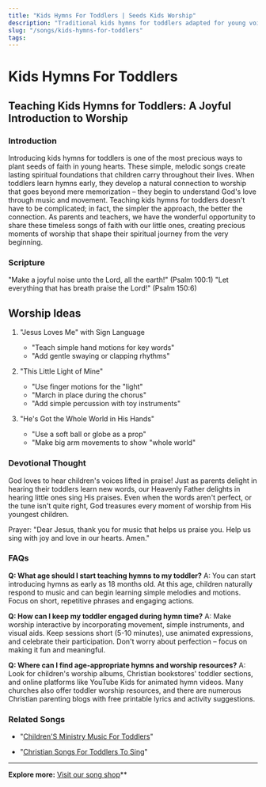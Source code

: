 ```yaml
---
title: "Kids Hymns For Toddlers | Seeds Kids Worship"
description: "Traditional kids hymns for toddlers adapted for young voices. Classic Christian music introducing children to timeless worship."
slug: "/songs/kids-hymns-for-toddlers"
tags:
---
```


# Kids Hymns For Toddlers

## Teaching Kids Hymns for Toddlers: A Joyful Introduction to Worship

### Introduction
Introducing kids hymns for toddlers is one of the most precious ways to plant seeds of faith in young hearts. These simple, melodic songs create lasting spiritual foundations that children carry throughout their lives. When toddlers learn hymns early, they develop a natural connection to worship that goes beyond mere memorization – they begin to understand God's love through music and movement. Teaching kids hymns for toddlers doesn't have to be complicated; in fact, the simpler the approach, the better the connection. As parents and teachers, we have the wonderful opportunity to share these timeless songs of faith with our little ones, creating precious moments of worship that shape their spiritual journey from the very beginning.

### Scripture
"Make a joyful noise unto the Lord, all the earth!" (Psalm 100:1)
"Let everything that has breath praise the Lord!" (Psalm 150:6)

## Worship Ideas
1. "Jesus Loves Me" with Sign Language
   - "Teach simple hand motions for key words"
   - "Add gentle swaying or clapping rhythms"

2. "This Little Light of Mine"
   - "Use finger motions for the "light"
   - "March in place during the chorus"
   - "Add simple percussion with toy instruments"

3. "He's Got the Whole World in His Hands"
   - "Use a soft ball or globe as a prop"
   - "Make big arm movements to show "whole world"

### Devotional Thought
God loves to hear children's voices lifted in praise! Just as parents delight in hearing their toddlers learn new words, our Heavenly Father delights in hearing little ones sing His praises. Even when the words aren't perfect, or the tune isn't quite right, God treasures every moment of worship from His youngest children.

Prayer: "Dear Jesus, thank you for music that helps us praise you. Help us sing with joy and love in our hearts. Amen."

### FAQs

**Q: What age should I start teaching hymns to my toddler?**
A: You can start introducing hymns as early as 18 months old. At this age, children naturally respond to music and can begin learning simple melodies and motions. Focus on short, repetitive phrases and engaging actions.

**Q: How can I keep my toddler engaged during hymn time?**
A: Make worship interactive by incorporating movement, simple instruments, and visual aids. Keep sessions short (5-10 minutes), use animated expressions, and celebrate their participation. Don't worry about perfection – focus on making it fun and meaningful.

**Q: Where can I find age-appropriate hymns and worship resources?**
A: Look for children's worship albums, Christian bookstores' toddler sections, and online platforms like YouTube Kids for animated hymn videos. Many churches also offer toddler worship resources, and there are numerous Christian parenting blogs with free printable lyrics and activity suggestions.

### Related Songs

- "[Children'S Ministry Music For Toddlers](/songs/children-s-ministry-music-for-toddlers/)"

- "[Christian Songs For Toddlers To Sing](/songs/christian-songs-for-toddlers-to-sing/)"

---

**Explore more:** [Visit our song shop](https://seedskidsworship.com/shop)**

<!-- Schema Markup -->
<script type="application/ld+json">
{
  "@context": "https://schema.org",
  "@type": "MusicRecording",
  "name": "Kids Hymns For Toddlers",
  "byArtist": {
    "@type": "MusicGroup",
    "name": "Seeds Kids Worship"
  },
  "isFamilyFriendly": true,
  "url": "https://seedskidsworship.com/songs/kids-hymns-for-toddlers/"
}
</script>